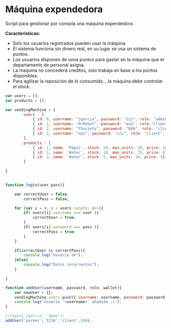 # Máquina expendedora

Script para gestionar por consola una máquina expendedora

**Características:**

* Solo los usuarios registrados pueden usar la máquina
* El sistema funciona sin dinero real, en su lugar se usa un sistema de puntos.
* Los usuarios disponen de unos puntos para gastar en la máquina que el departamento de personal asigna.
* La maquina no concederá creditos, solo trabaja en base a los puntos disponibles.
* Para agilizar la reposición de lo consumido... la máquina debe controlar el stock.

```javascript
var users = [];
var products = [];

var vendingMachine = {
		users : [
			{ id: 0, username: "jgarcia", password: "zzz", role: "admin", wallet: 100 },
			{ id: 1, username: "mrRobot", password: "aaa", role:"client", wallet: 100 },
			{ id: 2, username: "fSociety", password: "bbb", role: "client", wallet: 100 },
			{ id: 3, username: "neo", password: "ccc", role: "client", wallet: 100 }
		],
		products : [
			{ id: 1, name: 'Pepsi', stock: 20, max_units: 30, price: 10},
			{ id: 2, name: 'Water', stock: 10, max_units: 15, price: 8},
			{ id: 3, name: 'Water', stock: 5, max_units: 10, price: 5}
		]

}
	

function login(user,pass){

	var correctUser = false,
		correctPass = false;

	for (var i = 0; i < users.length; i++){
		if( users[i].username === user ){
			correctUser = true;
		}
		if( users[i].password === pass ){
			correctPass = true;
		}		
	}

	if(correctUser && correctPass){
		console.log("Usuario ok");
	}else{
		console.log("Datos incorrectos");
	}

}

function addUser(username, password, role, wallet){
	var newUser = {};
	vendingMachine.users.push({ username: username, password: password, role: role, wallet: wallet});
	console.log('Usuario '+username+' añadido ;)');
}

//login('jgarcia','demo');
addUser('parker','1234','client',100);
```